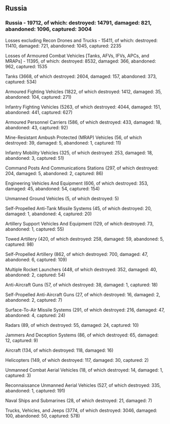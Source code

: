 
 
 ## Russia
 
 ### Russia - 19712, of which: destroyed: 14791, damaged: 821, abandoned: 1096, captured: 3004

 Losses excluding Recon Drones and Trucks - 15411, of which: destroyed: 11410, damaged: 721, abandoned: 1045, captured: 2235

 Losses of Armoured Combat Vehicles [Tanks, AFVs, IFVs, APCs, and MRAPs] - 11395, of which: destroyed: 8532, damaged: 366, abandoned: 962, captured: 1535

 

 

 Tanks (3668, of which destroyed: 2604, damaged: 157, abandoned: 373, captured: 534)

 Armoured Fighting Vehicles (1822, of which destroyed: 1412, damaged: 35, abandoned: 104, captured: 271)

 Infantry Fighting Vehicles (5263, of which destroyed: 4044, damaged: 151, abandoned: 441, captured: 627)

 Armoured Personnel Carriers (586, of which destroyed: 433, damaged: 18, abandoned: 43, captured: 92)

 Mine-Resistant Ambush Protected (MRAP) Vehicles (56, of which destroyed: 39, damaged: 5, abandoned: 1, captured: 11)

 Infantry Mobility Vehicles (325, of which destroyed: 253, damaged: 18, abandoned: 3, captured: 51)

 Command Posts And Communications Stations (297, of which destroyed: 204, damaged: 5, abandoned: 2, captured: 86)

 Engineering Vehicles And Equipment (606, of which destroyed: 353, damaged: 45, abandoned: 54, captured: 154)

 Unmanned Ground Vehicles (5, of which destroyed: 5)

 Self-Propelled Anti-Tank Missile Systems (45, of which destroyed: 20, damaged: 1, abandoned: 4, captured: 20)

 Artillery Support Vehicles And Equipment (129, of which destroyed: 73, abandoned: 1, captured: 55)

 Towed Artillery (420, of which destroyed: 258, damaged: 59, abandoned: 5, captured: 98)

 Self-Propelled Artillery (862, of which destroyed: 700, damaged: 47, abandoned: 6, captured: 109)

 Multiple Rocket Launchers (448, of which destroyed: 352, damaged: 40, abandoned: 2, captured: 54)

 Anti-Aircraft Guns (57, of which destroyed: 38, damaged: 1, captured: 18)

 Self-Propelled Anti-Aircraft Guns (27, of which destroyed: 16, damaged: 2, abandoned: 2, captured: 7)

 Surface-To-Air Missile Systems (291, of which destroyed: 216, damaged: 47, abandoned: 4, captured: 24)

 Radars (89, of which destroyed: 55, damaged: 24, captured: 10)

 Jammers And Deception Systems (86, of which destroyed: 65, damaged: 12, captured: 9)

 Aircraft (134, of which destroyed: 118, damaged: 16)

 Helicopters (149, of which destroyed: 117, damaged: 30, captured: 2)

 Unmanned Combat Aerial Vehicles (18, of which destroyed: 14, damaged: 1, captured: 3)

 Reconnaissance Unmanned Aerial Vehicles (527, of which destroyed: 335, abandoned: 1, captured: 191)

 Naval Ships and Submarines (28, of which destroyed: 21, damaged: 7)

 Trucks, Vehicles, and Jeeps (3774, of which destroyed: 3046, damaged: 100, abandoned: 50, captured: 578)

